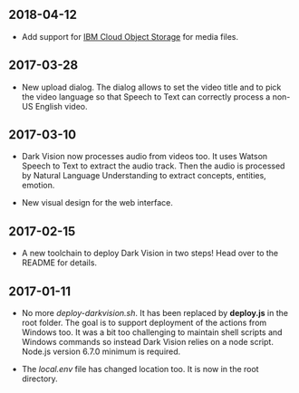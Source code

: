 
## 2018-04-12

  * Add support for [IBM Cloud Object Storage](hhttps://console.bluemix.net/catalog/services/cloud-object-storage) for media files.

## 2017-03-28

  * New upload dialog. The dialog allows to set the video title and to pick the video language so that Speech to Text can correctly process a non-US English video.

## 2017-03-10

  * Dark Vision now processes audio from videos too. It uses Watson Speech to Text to extract the audio track. Then the audio is processed by Natural Language Understanding to extract concepts, entities, emotion.

  * New visual design for the web interface.

## 2017-02-15

  * A new toolchain to deploy Dark Vision in two steps! Head over to the README for details.

## 2017-01-11

  * No more *deploy-darkvision.sh*. It has been replaced by **deploy.js** in the root folder. The goal is to support deployment of the actions from Windows too. It was a bit too challenging to maintain shell scripts and Windows commands so instead Dark Vision relies on a node script. Node.js version 6.7.0 minimum is required.

  * The *local.env* file has changed location too. It is now in the root directory.
